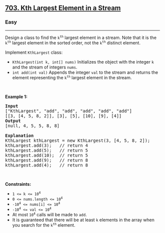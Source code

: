 <h2><a href="https://leetcode.com/problems/kth-largest-element-in-a-stream/">703. Kth Largest Element in a Stream</a></h2><h3>Easy</h3><hr><div style="user-select: auto;"><p style="user-select: auto;">Design a class to find the <code style="user-select: auto;">k<sup style="user-select: auto;">th</sup></code> largest element in a stream. Note that it is the <code style="user-select: auto;">k<sup style="user-select: auto;">th</sup></code> largest element in the sorted order, not the <code style="user-select: auto;">k<sup style="user-select: auto;">th</sup></code> distinct element.</p>

<p style="user-select: auto;">Implement <code style="user-select: auto;">KthLargest</code> class:</p>

<ul style="user-select: auto;">
	<li style="user-select: auto;"><code style="user-select: auto;">KthLargest(int k, int[] nums)</code> Initializes the object with the integer <code style="user-select: auto;">k</code> and the stream of integers <code style="user-select: auto;">nums</code>.</li>
	<li style="user-select: auto;"><code style="user-select: auto;">int add(int val)</code> Appends the integer <code style="user-select: auto;">val</code> to the stream and returns the element representing the <code style="user-select: auto;">k<sup style="user-select: auto;">th</sup></code> largest element in the stream.</li>
</ul>

<p style="user-select: auto;">&nbsp;</p>
<p style="user-select: auto;"><strong style="user-select: auto;">Example 1:</strong></p>

<pre style="user-select: auto;"><strong style="user-select: auto;">Input</strong>
["KthLargest", "add", "add", "add", "add", "add"]
[[3, [4, 5, 8, 2]], [3], [5], [10], [9], [4]]
<strong style="user-select: auto;">Output</strong>
[null, 4, 5, 5, 8, 8]

<strong style="user-select: auto;">Explanation</strong>
KthLargest kthLargest = new KthLargest(3, [4, 5, 8, 2]);
kthLargest.add(3);   // return 4
kthLargest.add(5);   // return 5
kthLargest.add(10);  // return 5
kthLargest.add(9);   // return 8
kthLargest.add(4);   // return 8
</pre>

<p style="user-select: auto;">&nbsp;</p>
<p style="user-select: auto;"><strong style="user-select: auto;">Constraints:</strong></p>

<ul style="user-select: auto;">
	<li style="user-select: auto;"><code style="user-select: auto;">1 &lt;= k &lt;= 10<sup style="user-select: auto;">4</sup></code></li>
	<li style="user-select: auto;"><code style="user-select: auto;">0 &lt;= nums.length &lt;= 10<sup style="user-select: auto;">4</sup></code></li>
	<li style="user-select: auto;"><code style="user-select: auto;">-10<sup style="user-select: auto;">4</sup> &lt;= nums[i] &lt;= 10<sup style="user-select: auto;">4</sup></code></li>
	<li style="user-select: auto;"><code style="user-select: auto;">-10<sup style="user-select: auto;">4</sup> &lt;= val &lt;= 10<sup style="user-select: auto;">4</sup></code></li>
	<li style="user-select: auto;">At most <code style="user-select: auto;">10<sup style="user-select: auto;">4</sup></code> calls will be made to <code style="user-select: auto;">add</code>.</li>
	<li style="user-select: auto;">It is guaranteed that there will be at least <code style="user-select: auto;">k</code> elements in the array when you search for the <code style="user-select: auto;">k<sup style="user-select: auto;">th</sup></code> element.</li>
</ul>
</div>